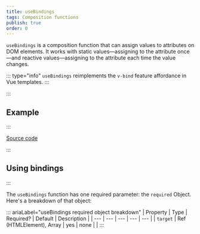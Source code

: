 ```yaml
---
title: useBindings
tags: Composition functions
publish: true
order: 0
---
```


`useBindings` is a composition function that can assign values to attributes on DOM elements. It works with static values—assigning to the attribute once—and reactive values—assigning to the attribute each time the value changes.

::: type="info"
`useBindings` reimplements the `v-bind` feature affordance in Vue templates.
:::

:::
## Example
:::

[Source code](https://github.com/baleada/docs/blob/main/src/components/ExampleUseBindings.vue)

<ExampleUseBindings class="with-mt" />

:::
## Using bindings
:::

The `useBindings` function has one required parameter: the `required` Object. Here's a breakdown of that object:

::: ariaLabel="useBindings required object breakdown"
| Property | Type | Required? | Default | Description |
| --- | --- | --- | --- | --- |
| `target` | Ref (HTMLElement), Array | yes | none |  |
:::
